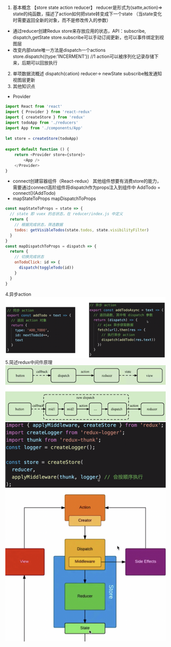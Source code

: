 1. 基本概念
【store state action reducer】
reducer是形式为(satte,action)=> state的纯函数，描述了action如何把state转变成下一个state
（当state变化时需要返回全新的对象，而不是修改传入的参数）
* 通过reducer创建Redux store来存放应用的状态，API：subscribe, dispatch,getState
store.subscribe可以手动订阅更新，也可以事件绑定到视图层
* 改变内部state唯一方法是dispatch一个actions
store.dispatch({type:’INCERMENT’})    //1   action可以被序列化记录存储下来，后期可以回放执行
2. 单项数据流概述
dispatch(cation)    reducer-> newState    subscribe触发通知视图层更新
3. 其他知识点
* Provider
```js
import React from 'react'
import { Provider } from 'react-redux'
import { createStore } from 'redux'
import todoApp from './reducers'
import App from './components/App'

let store = createStore(todoApp)

export default function () {
    return <Provider store={store}>
        <App />
    </Provider>
}
```
* connect创建容器组件（React-redux）
其他组件想要有消费store的能力，需要通过connect高阶组件将dispatch作为props注入到组件中
AddTodo = connect()(AddTodo)
* mapStateToProps mapDispatchToProps
```js
const mapStateToProps = state => {
  // state 即 vuex 的总状态，在 reducer/index.js 中定义
  return {
    // 根据完成状态，筛选数据
    todos: getVisibleTodos(state.todos, state.visibilityFilter)
  }
}
const mapDispatchToProps = dispatch => {
  return {
    // 切换完成状态
    onTodoClick: id => {
      dispatch(toggleTodo(id))
    }
  }
}
```
4.异步action
![a](./img/8.png)
5.简述redux中间件原理
![a](./img/9.png)
![a](./img/10.png)
![a](./img/11.png)
